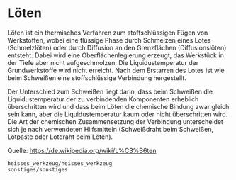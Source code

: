 # Löten

Löten ist ein thermisches Verfahren zum stoffschlüssigen Fügen von Werkstoffen, wobei eine flüssige Phase durch Schmelzen eines Lotes (Schmelzlöten) oder durch Diffusion an den Grenzflächen (Diffusionslöten) entsteht. Dabei wird eine Oberflächenlegierung erzeugt, das Werkstück in der Tiefe aber nicht aufgeschmolzen: Die Liquidustemperatur der Grundwerkstoffe wird nicht erreicht. Nach dem Erstarren des Lotes ist wie beim Schweißen eine stoffschlüssige Verbindung hergestellt.

Der Unterschied zum Schweißen liegt darin, dass beim Schweißen die Liquidustemperatur der zu verbindenden Komponenten erheblich überschritten wird und dass beim Löten die chemische Bindung zwar gleich sein kann, aber die Liquidustemperatur kaum oder nicht überschritten wird. Die Art der chemischen Zusammensetzung der Verbindung unterscheidet sich je nach verwendeten Hilfsmitteln (Schweißdraht beim Schweißen, Lotpaste oder Lotdraht beim Löten).

Quelle: <https://de.wikipedia.org/wiki/L%C3%B6ten>

```{toctree}
heisses_werkzeug/heisses_werkzeug
sonstiges/sonstiges
```

